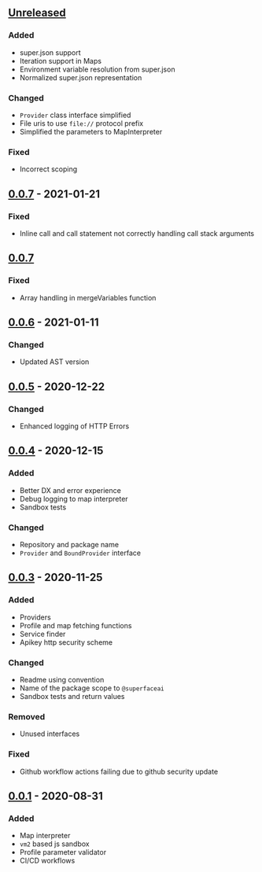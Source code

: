 ## [Unreleased]

### Added
* super.json support
* Iteration support in Maps
* Environment variable resolution from super.json
* Normalized super.json representation

### Changed
* `Provider` class interface simplified
* File uris to use `file://` protocol prefix
* Simplified the parameters to MapInterpreter

### Fixed
* Incorrect scoping

## [0.0.7] - 2021-01-21
### Fixed
* Inline call and call statement not correctly handling call stack arguments

## [0.0.7]
### Fixed
* Array handling in mergeVariables function

## [0.0.6] - 2021-01-11
### Changed
* Updated AST version

## [0.0.5] - 2020-12-22
### Changed
* Enhanced logging of HTTP Errors

## [0.0.4] - 2020-12-15

### Added
* Better DX and error experience
* Debug logging to map interpreter
* Sandbox tests

### Changed
* Repository and package name
* `Provider` and `BoundProvider` interface

## [0.0.3] - 2020-11-25

### Added
* Providers
* Profile and map fetching functions
* Service finder
* Apikey http security scheme

### Changed
* Readme using convention
* Name of the package scope to `@superfaceai`
* Sandbox tests and return values

### Removed
* Unused interfaces

### Fixed
* Github workflow actions failing due to github security update

## [0.0.1] - 2020-08-31

### Added
* Map interpreter
* `vm2` based js sandbox
* Profile parameter validator
* CI/CD workflows


[Unreleased]: https://github.com/superfaceai/sdk-js/compare/v0.0.7...HEAD
[0.0.7]: https://github.com/superfaceai/sdk-js/compare/v0.0.6...v0.0.7
[0.0.6]: https://github.com/superfaceai/sdk-js/compare/v0.0.5...v0.0.6
[0.0.5]: https://github.com/superfaceai/sdk-js/compare/v0.0.6...v0.0.5
[0.0.4]: https://github.com/superfaceai/sdk-js/compare/v0.0.3...v0.0.4
[0.0.3]: https://github.com/superfaceai/sdk-js/compare/v0.0.1...v0.0.3
[0.0.1]: https://github.com/superfaceai/sdk-js/releases/tag/v0.0.1
